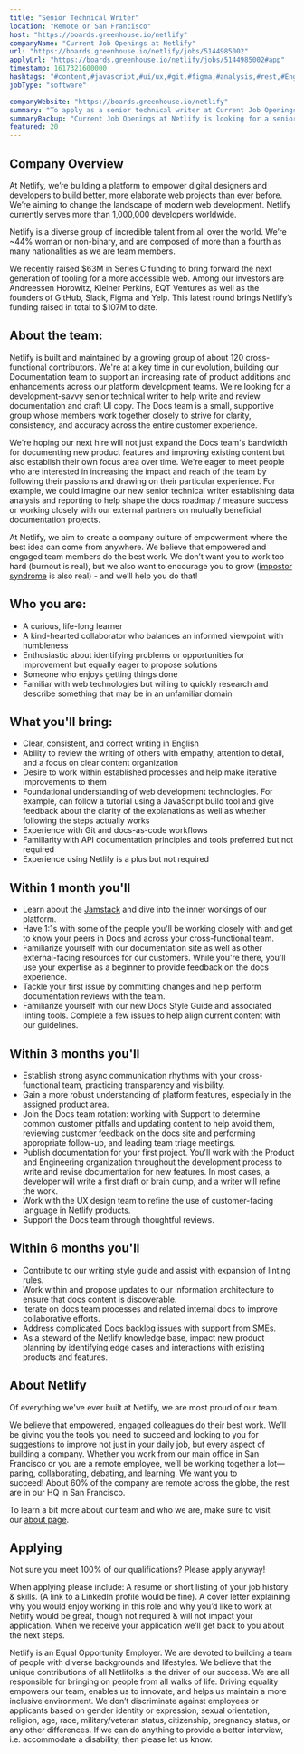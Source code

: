 ```yaml
---
title: "Senior Technical Writer"
location: "Remote or San Francisco"
host: "https://boards.greenhouse.io/netlify"
companyName: "Current Job Openings at Netlify"
url: "https://boards.greenhouse.io/netlify/jobs/5144985002"
applyUrl: "https://boards.greenhouse.io/netlify/jobs/5144985002#app"
timestamp: 1617321600000
hashtags: "#content,#javascript,#ui/ux,#git,#figma,#analysis,#rest,#English"
jobType: "software"

companyWebsite: "https://boards.greenhouse.io/netlify"
summary: "To apply as a senior technical writer at Current Job Openings at Netlify, you preferably need to have experience with Git and docs."
summaryBackup: "Current Job Openings at Netlify is looking for a senior technical writer that has experience in: #content, #javascript, #ui/ux."
featured: 20
---
```


## Company Overview

At Netlify, we’re building a platform to empower digital designers and developers to build better, more elaborate web projects than ever before. We’re aiming to change the landscape of modern web development. Netlify currently serves more than 1,000,000 developers worldwide.

Netlify is a diverse group of incredible talent from all over the world. We’re ~44% woman or non-binary, and are composed of more than a fourth as many nationalities as we are team members.

We recently raised $63M in Series C funding to bring forward the next generation of tooling for a more accessible web. Among our investors are Andreessen Horowitz, Kleiner Perkins, EQT Ventures as well as the founders of GitHub, Slack, Figma and Yelp. This latest round brings Netlify’s funding raised in total to $107M to date.

## About the team:

Netlify is built and maintained by a growing group of about 120 cross-functional contributors. We're at a key time in our evolution, building our Documentation team to support an increasing rate of product additions and enhancements across our platform development teams. We're looking for a development-savvy senior technical writer to help write and review documentation and craft UI copy. The Docs team is a small, supportive group whose members work together closely to strive for clarity, consistency, and accuracy across the entire customer experience.

We're hoping our next hire will not just expand the Docs team's bandwidth for documenting new product features and improving existing content but also establish their own focus area over time. We're eager to meet people who are interested in increasing the impact and reach of the team by following their passions and drawing on their particular experience. For example, we could imagine our new senior technical writer establishing data analysis and reporting to help shape the docs roadmap / measure success or working closely with our external partners on mutually beneficial documentation projects.

At Netlify, we aim to create a company culture of empowerment where the best idea can come from anywhere. We believe that empowered and engaged team members do the best work. We don’t want you to work too hard (burnout is real), but we also want to encourage you to grow ([impostor syndrome](https://en.wikipedia.org/wiki/Impostor_syndrome) is also real) - and we’ll help you do that!

## Who you are:

*   A curious, life-long learner
*   A kind-hearted collaborator who balances an informed viewpoint with humbleness
*   Enthusiastic about identifying problems or opportunities for improvement but equally eager to propose solutions
*   Someone who enjoys getting things done
*   Familiar with web technologies but willing to quickly research and describe something that may be in an unfamiliar domain

## What you'll bring:

*   Clear, consistent, and correct writing in English
*   Ability to review the writing of others with empathy, attention to detail, and a focus on clear content organization
*   Desire to work within established processes and help make iterative improvements to them
*   Foundational understanding of web development technologies. For example, can follow a tutorial using a JavaScript build tool and give feedback about the clarity of the explanations as well as whether following the steps actually works
*   Experience with Git and docs-as-code workflows
*   Familiarity with API documentation principles and tools preferred but not required
*   Experience using Netlify is a plus but not required

## Within 1 month you'll

*   Learn about the [Jamstack](https://jamstack.org/) and dive into the inner workings of our platform.
*   Have 1:1s with some of the people you'll be working closely with and get to know your peers in Docs and across your cross-functional team.
*   Familiarize yourself with our documentation site as well as other external-facing resources for our customers. While you're there, you'll use your expertise as a beginner to provide feedback on the docs experience.
*   Tackle your first issue by committing changes and help perform documentation reviews with the team.
*   Familiarize yourself with our new Docs Style Guide and associated linting tools. Complete a few issues to help align current content with our guidelines.

## Within 3 months you'll

*   Establish strong async communication rhythms with your cross-functional team, practicing transparency and visibility.
*   Gain a more robust understanding of platform features, especially in the assigned product area.
*   Join the Docs team rotation: working with Support to determine common customer pitfalls and updating content to help avoid them, reviewing customer feedback on the docs site and performing appropriate follow-up, and leading team triage meetings.
*   Publish documentation for your first project. You'll work with the Product and Engineering organization throughout the development process to write and revise documentation for new features. In most cases, a developer will write a first draft or brain dump, and a writer will refine the work.
*   Work with the UX design team to refine the use of customer-facing language in Netlify products.
*   Support the Docs team through thoughtful reviews.

## Within 6 months you'll

*   Contribute to our writing style guide and assist with expansion of linting rules.
*   Work within and propose updates to our information architecture to ensure that docs content is discoverable.
*   Iterate on docs team processes and related internal docs to improve collaborative efforts.
*   Address complicated Docs backlog issues with support from SMEs.
*   As a steward of the Netlify knowledge base, impact new product planning by identifying edge cases and interactions with existing products and features.

## About Netlify

Of everything we've ever built at Netlify, we are most proud of our team.

We believe that empowered, engaged colleagues do their best work. We’ll be giving you the tools you need to succeed and looking to you for suggestions to improve not just in your daily job, but every aspect of building a company. Whether you work from our main office in San Francisco or you are a remote employee, we’ll be working together a lot—paring, collaborating, debating, and learning. We want you to succeed! About 60% of the company are remote across the globe, the rest are in our HQ in San Francisco.

To learn a bit more about our team and who we are, make sure to visit our [about page](http://netlify.com/about).

## Applying

Not sure you meet 100% of our qualifications? Please apply anyway!

When applying please include: A resume or short listing of your job history & skills. (A link to a LinkedIn profile would be fine). A cover letter explaining why you would enjoy working in this role and why you’d like to work at Netlify would be great, though not required & will not impact your application. When we receive your application we’ll get back to you about the next steps.

Netlify is an Equal Opportunity Employer. We are devoted to building a team of people with diverse backgrounds and lifestyles. We believe that the unique contributions of all Netlifolks is the driver of our success. We are all responsible for bringing on people from all walks of life. Driving equality empowers our team, enables us to innovate, and helps us maintain a more inclusive environment. We don’t discriminate against employees or applicants based on gender identity or expression, sexual orientation, religion, age, race, military/veteran status, citizenship, pregnancy status, or any other differences. If we can do anything to provide a better interview, i.e. accommodate a disability, then please let us know.

